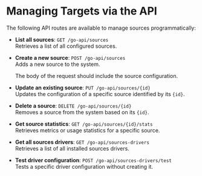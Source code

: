 # Managing Targets via the API

The following API routes are available to manage sources programmatically:

- **List all sources**: `GET /go-api/sources`  
  Retrieves a list of all configured sources.

- **Create a new source**: `POST /go-api/sources`  
  Adds a new source to the system.

  The body of the request should include the source configuration.

- **Update an existing source**: `PUT /go-api/sources/{id}`  
  Updates the configuration of a specific source identified by its `{id}`.

- **Delete a source**: `DELETE /go-api/sources/{id}`  
  Removes a source from the system based on its `{id}`.

- **Get source statistics**: `GET /go-api/sources/{id}/stats`  
  Retrieves metrics or usage statistics for a specific source.

- **Get all sources drivers**: `GET /go-api/sources-drivers`  
  Retrieves a list of all installed sources drivers.

- **Test driver configuration**: `POST /go-api/sources-drivers/test`  
  Tests a specific driver configuration without creating it.
